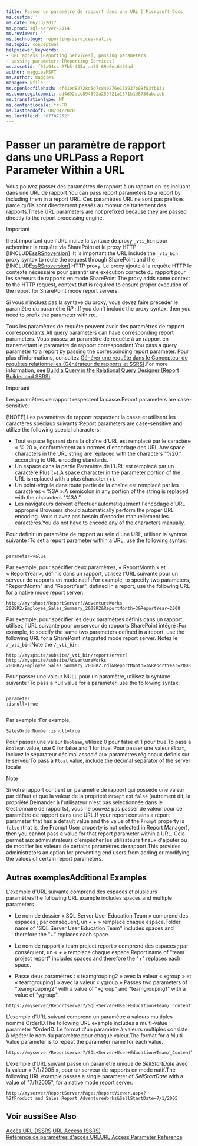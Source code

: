 ```yaml
---
title: Passer un paramètre de rapport dans une URL | Microsoft Docs
ms.custom: ''
ms.date: 06/13/2017
ms.prod: sql-server-2014
ms.reviewer: ''
ms.technology: reporting-services-native
ms.topic: conceptual
helpviewer_keywords:
- URL access [Reporting Services], passing parameters
- passing parameters [Reporting Services]
ms.assetid: f93a94cc-27b5-435a-aa85-69e6ec6459ad
author: maggiesMSFT
ms.author: maggies
manager: kfile
ms.openlocfilehash: cf41ed82728d5d7c840276e135937b08f83fb131
ms.sourcegitcommit: ad4d92dce894592a259721a1571b1d8736abacdb
ms.translationtype: MT
ms.contentlocale: fr-FR
ms.lasthandoff: 08/04/2020
ms.locfileid: "87707252"
---
```

# <a name="pass-a-report-parameter-within-a-url"></a><span data-ttu-id="e6fe1-102">Passer un paramètre de rapport dans une URL</span><span class="sxs-lookup"><span data-stu-id="e6fe1-102">Pass a Report Parameter Within a URL</span></span>
  <span data-ttu-id="e6fe1-103">Vous pouvez passer des paramètres de rapport à un rapport en les incluant dans une URL de rapport.</span><span class="sxs-lookup"><span data-stu-id="e6fe1-103">You can pass report parameters to a report by including them in a report URL.</span></span> <span data-ttu-id="e6fe1-104">Ces paramètres URL ne sont pas préfixés parce qu'ils sont directement passés au moteur de traitement des rapports.</span><span class="sxs-lookup"><span data-stu-id="e6fe1-104">These URL parameters are not prefixed because they are passed directly to the report processing engine.</span></span>  
  
> [!IMPORTANT]  
>  <span data-ttu-id="e6fe1-105">Il est important que l'URL inclue la syntaxe de proxy `_vti_bin` pour acheminer la requête via SharePoint et le proxy HTTP [!INCLUDE[ssRSnoversion](../includes/ssrsnoversion-md.md)] .</span><span class="sxs-lookup"><span data-stu-id="e6fe1-105">It is important the URL include the `_vti_bin` proxy syntax to route the request through SharePoint and the [!INCLUDE[ssRSnoversion](../includes/ssrsnoversion-md.md)] HTTP proxy.</span></span> <span data-ttu-id="e6fe1-106">Le proxy ajoute à la requête HTTP le contexte nécessaire pour garantir une exécution correcte du rapport pour les serveurs de rapports en mode SharePoint.</span><span class="sxs-lookup"><span data-stu-id="e6fe1-106">The proxy adds some context to the HTTP request, context that is required to ensure proper execution of the report for SharePoint mode report servers.</span></span>  
>   
>  <span data-ttu-id="e6fe1-107">Si vous n’incluez pas la syntaxe du proxy, vous devez faire précéder le paramètre du paramètre *RP :*.</span><span class="sxs-lookup"><span data-stu-id="e6fe1-107">If you don't include the proxy syntax, then you need to prefix the parameter with *rp:*.</span></span>  
  
 <span data-ttu-id="e6fe1-108">Tous les paramètres de requête peuvent avoir des paramètres de rapport correspondants.</span><span class="sxs-lookup"><span data-stu-id="e6fe1-108">All query parameters can have corresponding report parameters.</span></span> <span data-ttu-id="e6fe1-109">Vous passez un paramètre de requête à un rapport en transmettant le paramètre de rapport correspondant.</span><span class="sxs-lookup"><span data-stu-id="e6fe1-109">You pass a query parameter to a report by passing the corresponding report parameter.</span></span> <span data-ttu-id="e6fe1-110">Pour plus d’informations, consultez [Générer une requête dans le Concepteur de requêtes relationnelles &#40;Générateur de rapports et SSRS&#41;](report-data/build-a-query-in-the-relational-query-designer-report-builder-and-ssrs.md).</span><span class="sxs-lookup"><span data-stu-id="e6fe1-110">For more information, see [Build a Query in the Relational Query Designer &#40;Report Builder and SSRS&#41;](report-data/build-a-query-in-the-relational-query-designer-report-builder-and-ssrs.md).</span></span>  
  
> [!IMPORTANT]
>  <span data-ttu-id="e6fe1-111">Les paramètres de rapport respectent la casse.</span><span class="sxs-lookup"><span data-stu-id="e6fe1-111">Report parameters are case-sensitive.</span></span>  
> 
> [!NOTE]
>  <span data-ttu-id="e6fe1-112">Les paramètres de rapport respectent la casse et utilisent les caractères spéciaux suivants :</span><span class="sxs-lookup"><span data-stu-id="e6fe1-112">Report parameters are case-sensitive and utilize the following special characters:</span></span>  
> 
>  -   <span data-ttu-id="e6fe1-113">Tout espace figurant dans la chaîne d'URL est remplacé par le caractère « % 20 », conformément aux normes d'encodage des URL.</span><span class="sxs-lookup"><span data-stu-id="e6fe1-113">Any space characters in the URL string are replaced with the characters "%20," according to URL encoding standards.</span></span>  
> -   <span data-ttu-id="e6fe1-114">Un espace dans la partie Paramètre de l'URL est remplacé par un caractère Plus (+).</span><span class="sxs-lookup"><span data-stu-id="e6fe1-114">A space character in the parameter portion of the URL is replaced with a plus character (+).</span></span>  
> -   <span data-ttu-id="e6fe1-115">Un point-virgule dans toute partie de la chaîne est remplacé par les caractères « %3A ».</span><span class="sxs-lookup"><span data-stu-id="e6fe1-115">A semicolon in any portion of the string is replaced with the characters "%3A."</span></span>  
> -   <span data-ttu-id="e6fe1-116">Les navigateurs doivent effectuer automatiquement l'encodage d'URL approprié.</span><span class="sxs-lookup"><span data-stu-id="e6fe1-116">Browsers should automatically perform the proper URL encoding.</span></span> <span data-ttu-id="e6fe1-117">Vous n'avez pas besoin d'encoder manuellement les caractères.</span><span class="sxs-lookup"><span data-stu-id="e6fe1-117">You do not have to encode any of the characters manually.</span></span>  
  
 <span data-ttu-id="e6fe1-118">Pour définir un paramètre de rapport au sein d'une URL, utilisez la syntaxe suivante :</span><span class="sxs-lookup"><span data-stu-id="e6fe1-118">To set a report parameter within a URL, use the following syntax:</span></span>  
  
```  
  
parameter=value  
```  
  
 <span data-ttu-id="e6fe1-119">Par exemple, pour spécifier deux paramètres, « ReportMonth » et « ReportYear », définis dans un rapport, utilisez l’URL suivante pour un serveur de rapports en mode natif :</span><span class="sxs-lookup"><span data-stu-id="e6fe1-119">For example, to specify two parameters, "ReportMonth" and "ReportYear", defined in a report, use the following URL for a native mode report server:</span></span>  
  
```  
http://myrshost/ReportServer?/AdventureWorks 2008R2/Employee_Sales_Summary_2008R2&ReportMonth=3&ReportYear=2008  
```  
  
 <span data-ttu-id="e6fe1-120">Par exemple, pour spécifier les deux paramètres définis dans un rapport, utilisez l'URL suivante pour un serveur de rapports SharePoint intégré :</span><span class="sxs-lookup"><span data-stu-id="e6fe1-120">For example, to specify the same two parameters defined in a report, use the following URL for a SharePoint integrated mode report server.</span></span> <span data-ttu-id="e6fe1-121">Notez le `/_vti_bin`:</span><span class="sxs-lookup"><span data-stu-id="e6fe1-121">Note the `/_vti_bin`:</span></span>  
  
```  
http://myspsite/subsite/_vti_bin/reportserver?http://myspsite/subsite/AdventureWorks 2008R2/Employee_Sales_Summary_2008R2.rdl&ReportMonth=3&ReportYear=2008  
```  
  
 <span data-ttu-id="e6fe1-122">Pour passer une valeur NULL pour un paramètre, utilisez la syntaxe suivante :</span><span class="sxs-lookup"><span data-stu-id="e6fe1-122">To pass a null value for a parameter, use the following syntax:</span></span>  
  
```  
  
parameter  
:isnull=true  
  
```  
  
 <span data-ttu-id="e6fe1-123">Par exemple :</span><span class="sxs-lookup"><span data-stu-id="e6fe1-123">For example,</span></span>  
  
```  
SalesOrderNumber:isnull=true  
```  
  
 <span data-ttu-id="e6fe1-124">Pour passer une valeur `Boolean`, utilisez 0 pour false et 1 pour true.</span><span class="sxs-lookup"><span data-stu-id="e6fe1-124">To pass a `Boolean` value, use 0 for false and 1 for true.</span></span> <span data-ttu-id="e6fe1-125">Pour passer une valeur `Float`, incluez le séparateur décimal associé aux paramètres régionaux définis sur le serveur</span><span class="sxs-lookup"><span data-stu-id="e6fe1-125">To pass a `Float` value, include the decimal separator of the server locale</span></span>  
  
> [!NOTE]  
>  <span data-ttu-id="e6fe1-126">Si votre rapport contient un paramètre de rapport qui possède une valeur par défaut et que la valeur de la propriété `Prompt` est `false` (autrement dit, la propriété Demander à l'utilisateur n'est pas sélectionnée dans le Gestionnaire de rapports), vous ne pouvez pas passer de valeur pour ce paramètre de rapport dans une URL.</span><span class="sxs-lookup"><span data-stu-id="e6fe1-126">If your report contains a report parameter that has a default value and the value of the `Prompt` property is `false` (that is, the Prompt User property is not selected in Report Manager), then you cannot pass a value for that report parameter within a URL.</span></span> <span data-ttu-id="e6fe1-127">Cela permet aux administrateurs d'empêcher les utilisateurs finaux d'ajouter ou de modifier les valeurs de certains paramètres de rapport.</span><span class="sxs-lookup"><span data-stu-id="e6fe1-127">This provides administrators an option for preventing end users from adding or modifying the values of certain report parameters.</span></span>  
  
##  <a name="additional-examples"></a><a name="bkmk_examples"></a> <span data-ttu-id="e6fe1-128">Autres exemples</span><span class="sxs-lookup"><span data-stu-id="e6fe1-128">Additional Examples</span></span>  
 <span data-ttu-id="e6fe1-129">L'exemple d'URL suivante comprend des espaces et plusieurs paramètres</span><span class="sxs-lookup"><span data-stu-id="e6fe1-129">The following URL example includes spaces and multiple parameters</span></span>  
  
-   <span data-ttu-id="e6fe1-130">Le nom de dossier « SQL Server User Education Team » comprend des espaces ; par conséquent, un « + » remplace chaque espace.</span><span class="sxs-lookup"><span data-stu-id="e6fe1-130">Folder name of "SQL Server User Education Team" includes spaces and therefore the "+" replaces each space.</span></span>  
  
-   <span data-ttu-id="e6fe1-131">Le nom de rapport « team project report » comprend des espaces ; par conséquent, un « + » remplace chaque espace.</span><span class="sxs-lookup"><span data-stu-id="e6fe1-131">Report name of "team project report" includes spaces and therefore the "+" replaces each space.</span></span>  
  
-   <span data-ttu-id="e6fe1-132">Passe deux paramètres : « teamgrouping2 » avec la valeur « xgroup » et « teamgrouping1 » avec la valeur « ygroup ».</span><span class="sxs-lookup"><span data-stu-id="e6fe1-132">Passes two parameters of "teamgrouping2" with a value of "xgroup" and "teamgrouping1" with a value of "ygroup".</span></span>  
  
```  
https://myserver/Reportserver?/SQL+Server+User+Education+Team/_ContentTeams/folder123/team+project+report&teamgrouping2=xgroup&teamgrouping1=ygroup  
```  
  
 <span data-ttu-id="e6fe1-133">L’exemple d’URL suivant comprend un paramètre à valeurs multiples nommé OrderID.</span><span class="sxs-lookup"><span data-stu-id="e6fe1-133">The following URL example includes a multi-value parameter "OrderID.</span></span> <span data-ttu-id="e6fe1-134">Le format d'un paramètre à valeurs multiples consiste à répéter le nom du paramètre pour chaque valeur.</span><span class="sxs-lookup"><span data-stu-id="e6fe1-134">The format for a Multi-Value parameter is to repeat the parameter name for each value.</span></span>  
  
```  
https://myserver/Reportserver?/SQL+Server+User+Education+Team/_ContentTeams/folder123/team+project+report&teamgrouping2=xgroup&teamgrouping1=ygroup&OrderID=747&OrderID=787&OrderID=12  
```  
  
 <span data-ttu-id="e6fe1-135">L’exemple d’URL suivant passe un paramètre unique de *SellStartDate* avec la valeur « 7/1/2005 », pour un serveur de rapports en mode natif.</span><span class="sxs-lookup"><span data-stu-id="e6fe1-135">The following URL example passes a single parameter of *SellStartDate* with a value of "7/1/2005", for a native mode report server.</span></span>  
  
```  
http://myserver/ReportServer/Pages/ReportViewer.aspx?%2fProduct_and_Sales_Report_AdventureWorks&SellStartDate=7/1/2005  
```  
  
## <a name="see-also"></a><span data-ttu-id="e6fe1-136">Voir aussi</span><span class="sxs-lookup"><span data-stu-id="e6fe1-136">See Also</span></span>  
 <span data-ttu-id="e6fe1-137">[Accès URL &#40;&#41;SSRS](url-access-ssrs.md) </span><span class="sxs-lookup"><span data-stu-id="e6fe1-137">[URL Access &#40;SSRS&#41;](url-access-ssrs.md) </span></span>  
 [<span data-ttu-id="e6fe1-138">Référence de paramètres d'accès URL</span><span class="sxs-lookup"><span data-stu-id="e6fe1-138">URL Access Parameter Reference</span></span>](url-access-parameter-reference.md)  
  
  
